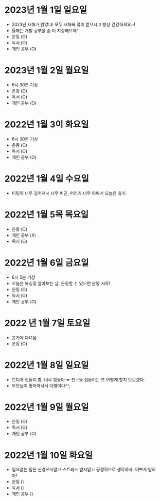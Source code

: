 
# 2023년 1월 1일 일요일 

- 2023년 새해가 밝았다! 모두 새해복 많이 받으시고 항상 건강하세요~!
- 올해는 개발 공부를 좀 더 치중해보자!
- 운동 (O)
- 독서 (O)
- 개인 공부 (O)


# 2023년 1월 2일 월요일 

- 6시 30분 기상 
- 운동 (O)
- 독서 (O)
- 개인 공부 (O)

# 2022년 1월 3이 화요일 

- 6시 30분 기상 
- 운동 (O)
- 독서 (O)
- 개인 공부 (O)

# 2022년 1월 4일 수요일 

- 미팅이 너무 길어져서 너무 피곤, 머리가 너무 아파서 오늘은 휴식 

# 2022년 1월 5목 목요일 

- 운동 (O)
- 개인 공부 (X)
- 독서 (O)

# 2022년 1월 6일 금요일 

- 6시 5분 기상
- 오늘은 복싱장 알아보는 날, 운동할 수 있으면 운동 시작!
- 운동 (O)
- 독서 (O)
- 개인 공부 (O)

# 2022 년 1월 7일 토요일 

- 본가에 다녀옴 
- 운동 (O)

# 2022년 1월 8일 일요일

- 드디어 집들이 함. 너무 힘들다 ㅠ 친구들 집들이는 또 어떻게 할지 모르겠다. 
- 부모님이 좋아하셔서 다행이다^^;

# 2022년 1월 9일 월요일 

- 운동 (O)
- 독서 (O)
- 개인 공부 (O)

# 2022년 1월 10일 화요일 

- 필요없는 말은 신경쓰지말고 스트레스 받지말고 긍정적으로 생각하자. 이쁘게 말하자!
- 운동 ()
- 독서 ()
- 개인 공부 ()
